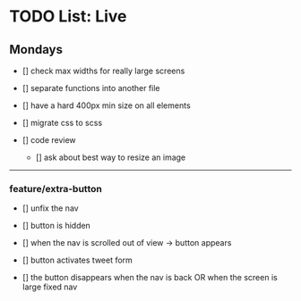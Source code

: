 # TODO List: Live

## Mondays

<!-- - [x] add responsive layout properties to the desktop layout, more specifically the layout shifter style -->

- [] check max widths for really large screens

<!-- - [x] refocus cursor in the text box after a tweet entry -->

- [] separate functions into another file

- [] have a hard 400px min size on all elements

- [] migrate css to scss

- [] code review

  - [] ask about best way to resize an image

---

### feature/extra-button

- [] unfix the nav

- [] button is hidden

- [] when the nav is scrolled out of view -> button appears

- [] button activates tweet form

- [] the button disappears when the nav is back OR when the screen is large fixed nav
